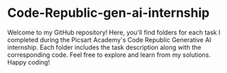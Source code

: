 # Code-Republic-gen-ai-internship

Welcome to my GitHub repository! Here, you'll find folders for each task I completed during the Picsart Academy's Code Republic Generative AI internship. Each folder includes the task description along with the corresponding code. Feel free to explore and learn from my solutions. Happy coding!